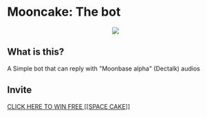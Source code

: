 # Mooncake: The bot
<p align="center">
  <a href="https://discord.com/oauth2/authorize?client_id=880907805924687952&permissions=414568536384&scope=bot%20applications.commands">
    <img src="https://cdn.discordapp.com/avatars/880907805924687952/63c485ba8a0aff8188c27dadfced0d92.png" />
  </a>
</p>

## What is this?
A Simple bot that can reply with "Moonbase alpha" (Dectalk) audios

## Invite
[CLICK HERE TO WIN FREE [[SPACE CAKE]]](https://discord.com/oauth2/authorize?client_id=880907805924687952&permissions=414568536384&scope=bot%20applications.commands)
